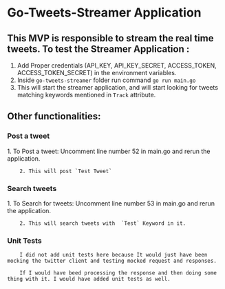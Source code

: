 <h1>Go-Tweets-Streamer Application</h1>

<h2>This MVP is responsible to stream the real time tweets. To test the Streamer Application : </h2>

1. Add Proper credentials (API_KEY, API_KEY_SECRET, ACCESS_TOKEN, ACCESS_TOKEN_SECRET) in the environment variables.
2. Inside `go-tweets-streamer` folder run command `go run main.go`
3. This will start the streamer application, and will start looking for tweets matching keywords mentioned in `Track` attribute.

<h2>Other functionalities:</h2>

<h3>Post a tweet</h3>
        1. To Post a tweet: Uncomment line number 52 in main.go and rerun the application.

        2. This will post `Test Tweet`

<h3>Search tweets</h3>
        1. To Search for tweets: Uncomment line number 53 in main.go and rerun the application.

        2. This will search tweets with  `Test` Keyword in it.   
        
<h3> Unit Tests </h3>

        I did not add unit tests here because It would just have been mocking the twitter client and testing mocked request and responses.

        If I would have beed processing the response and then doing some thing with it. I would have added unit tests as well.
